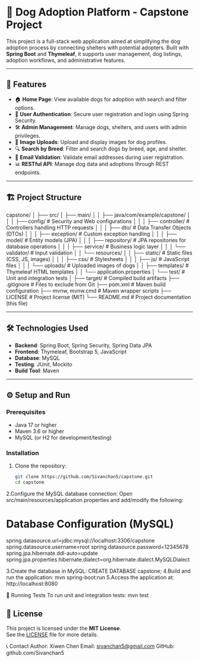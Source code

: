 # 🐶 Dog Adoption Platform - Capstone Project

This project is a full-stack web application aimed at simplifying the dog adoption process by connecting shelters with potential adopters.
Built with **Spring Boot** and **Thymeleaf**, it supports user management, dog listings, adoption workflows, and administrative features.

---

## 🚀 Features
- 🏠 **Home Page**: View available dogs for adoption with search and filter options.
- 🔐 **User Authentication**: Secure user registration and login using Spring Security.
- 🛠️ **Admin Management**: Manage dogs, shelters, and users with admin privileges.
- 📂 **Image Uploads**: Upload and display images for dog profiles.
- 🔍 **Search by Breed**: Filter and search dogs by breed, age, and shelter.
- 📧 **Email Validation**: Validate email addresses during user registration.
- 📊 **RESTful API**: Manage dog data and adoptions through REST endpoints.

---

## 🏗️ Project Structure
capstone/
│
├── src/
│   ├── main/
│   │   ├── java/com/example/capstone/
│   │   │   ├── config/             # Security and Web configurations
│   │   │   ├── controller/         # Controllers handling HTTP requests
│   │   │   ├── dto/                # Data Transfer Objects (DTOs)
│   │   │   ├── exception/          # Custom exception handling
│   │   │   ├── model/              # Entity models (JPA)
│   │   │   ├── repository/         # JPA repositories for database operations
│   │   │   ├── service/            # Business logic layer
│   │   │   └── validator/          # Input validation
│   │   └── resources/
│   │       ├── static/             # Static files (CSS, JS, images)
│   │       │   ├── css/            # Stylesheets
│   │       │   ├── js/             # JavaScript files
│   │       │   └── uploads/        # Uploaded images of dogs
│   │       ├── templates/          # Thymeleaf HTML templates
│   │       └── application.properties
│   └── test/                       # Unit and integration tests
│
├── target/                         # Compiled build artifacts
├── .gitignore                      # Files to exclude from Git
├── pom.xml                         # Maven build configuration
├── mvnw, mvnw.cmd                  # Maven wrapper scripts
├── LICENSE                         # Project license (MIT)
└── README.md                       # Project documentation (this file)

---

## 🛠️ Technologies Used
- **Backend**: Spring Boot, Spring Security, Spring Data JPA
- **Frontend**: Thymeleaf, Bootstrap 5, JavaScript
- **Database**: MySQL
- **Testing**: JUnit, Mockito
- **Build Tool**: Maven

---

## ⚙️ Setup and Run
### Prerequisites
- Java 17 or higher
- Maven 3.6 or higher
- MySQL (or H2 for development/testing)

### Installation
1. Clone the repository:
   ```bash
   git clone https://github.com/Sivanchan5/capstone.git
   cd capstone

2.Configure the MySQL database connection:
Open src/main/resources/application.properties and add/modify the following:
# Database Configuration (MySQL)
spring.datasource.url=jdbc:mysql://localhost:3306/capstone
spring.datasource.username=root
spring.datasource.password=12345678
spring.jpa.hibernate.ddl-auto=update
spring.jpa.properties.hibernate.dialect=org.hibernate.dialect.MySQLDialect

3.Create the database in MySQL:
CREATE DATABASE capstone;
4.Build and run the application:
mvn spring-boot:run
5.Access the application at:
http://localhost:8080

🧪 Running Tests
To run unit and integration tests:
mvn test

## 📜 License
This project is licensed under the **MIT License**.  
See the [LICENSE](/LICENSE) file for more details.

📞 Contact
Author: Xiwen Chen
Email: sivanchan5@gmail.com
GitHub: github.com/Sivanchan5

